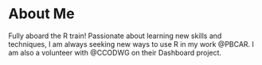 # About Me

Fully aboard the R train! Passionate about learning new skills and techniques, I am always seeking new ways to use R in my work @PBCAR. I am also a volunteer with @CCODWG on their Dashboard project.


